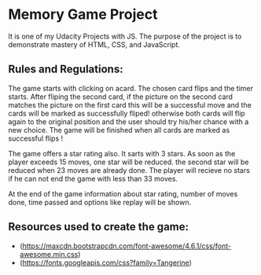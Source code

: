# Memory Game Project
It is one of my Udacity Projects with JS. The purpose of the project is to demonstrate mastery of HTML, CSS, and JavaScript.

## Rules and Regulations:
The game starts with clicking on acard. The chosen card flips and the timer starts. After fliping the second card, if the picture on the second card matches the picture on the first card this will be a successful move and the cards will be marked as successfully fliped! otherwise both cards will flip again to the original position and the user should try his/her chance with a new choice. The game will be finished when all cards are marked as successful flips !

The game offers a star rating also. It sarts with 3 stars. As soon as the player exceeds 15 moves, one star will be reduced. the second star will be reduced when 23 moves are already done. The player will recieve no stars if he can not end the game with less than 33 moves.

At the end of the game information about star rating, number of moves done, time passed and options like replay will be shown.

## Resources used to create the game:
- (https://maxcdn.bootstrapcdn.com/font-awesome/4.6.1/css/font-awesome.min.css)
- (https://fonts.googleapis.com/css?family=Tangerine)
